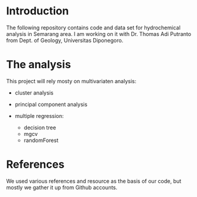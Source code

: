 # Introduction
The following repository contains code and data set for hydrochemical analysis in Semarang area. I am working on it with Dr. Thomas Adi Putranto from Dept. of Geology, Universitas Diponegoro. 

# The analysis
This project will rely mosty on multivariaten analysis:

+ cluster analysis
+ principal component analysis
+ multiple regression:

    + decision tree
    + mgcv
    + randomForest

# References
We used various references and resource as the basis of our code, but mostly we gather it up from Github accounts.

